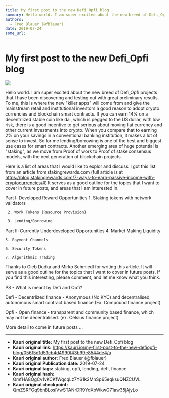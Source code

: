 ```yaml
---
title: My first post to the new Defi_Opfi blog
summary: Hello world. I am super excited about the new breed of Defi_Opfi projects that I have been discovering and testing out with great preliminary results. To me, this is where the new killer apps will come from and give the mainstream retail and institutional investors a good reason to adopt crypto currencies and blockchain smart contracts. If you can earn 14% on a decentrlized stable coin like dai, which is pegged to the US dollar, with low risk, there is a good incentive to get serious about movin
authors:
  - Fred Blauer (@fblauer)
date: 2019-07-24
some_url: 
---
```


# My first post to the new Defi_Opfi blog

![](https://ipfs.infura.io/ipfs/QmUPynjbDt1EFy4wgGARnbApY6EQCDZ3bkFKbLa4D9G133)


Hello world. I am super excited about the new breed of Defi_Opfi projects that I have been discovering and testing out with great preliminary results. To me, this is where the new "killer apps" will come from and give the mainstream retail and institutional investors a good reason to adopt crypto currencies and blockchain smart contracts. If you can earn 14% on a decentrlized stable coin like dai, which is pegged to the US dollar, with low risk, there is a good incentive to get serious about moving fiat currency and other current investments into crypto. When you compare that to earning 2% on your savings in a conventional banking institution, it makes a lot of sense to invest. So for me lending/borrowing is one of the best and biggest use cases for smart contracts. Another emerging area of huge potential is "staking", as we move from Proof of work to Proof of stake consensus models, with the next generation of blockchain projects.

Here is a list of areas that I would like to explor and discuss. I got this list from an article from stakingrewards.com (full article is at https://blog.stakingrewards.com/7-ways-to-earn-passive-income-with-cryptocurrencies/#) It serves as a good outline for the topics that I want to cover in future posts, and areas that I am interested in. 

Part I: Developed Reward Opportunities
     1. Staking tokens with network validators

     2. Work Tokens (Resource Provision)

     3. Lending/Borrowing

Part II: Currently Underdeveloped Opportunities
    4. Market Making Liquidity

    5. Payment Channels

    6. Security Tokens

    7. Algorithmic Trading

Thanks to Gleb Dudka and  Mirko Schmiedl for writing this article.  It will serve as a good outline for the topics that I want to cover in future posts. If you find this interesting, please comment, and let me know what you think.

PS - What is meant by Defi and Opfi?

Defi - Decentrlized finance - Anonymous (No KYC) and decentralised, autonomous smart contract based finance (Ex. Compound finance project)

Opfi - Open finance - transparent and community based finance, which may not be decentralised. (ex. Celsius finance project)

More detail to come in future posts ...


---

- **Kauri original title:** My first post to the new Defi_Opfi blog
- **Kauri original link:** https://kauri.io/my-first-post-to-the-new-defiopfi-blog/056f5d1d53cb4d4990f43b99e8544de4/a
- **Kauri original author:** Fred Blauer (@fblauer)
- **Kauri original Publication date:** 2019-07-24
- **Kauri original tags:** staking, opfi, lending, defi, finance
- **Kauri original hash:** QmfHA8QgCv1vKCKfWqcqLz7Y61k2MnSp65eqksuQNZCUVL
- **Kauri original checkpoint:** QmZSRFGq9bnBLosiVwSTANrDR9YdXbWkwG71aw35jAjyLo



